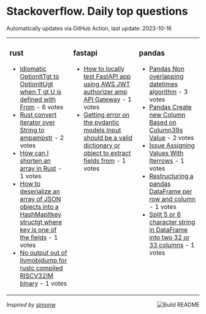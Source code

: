 # Stackoverflow. Daily top questions 

Automatically updates via GitHub Action, last update: <!-- date starts -->2023-10-16<!-- date ends -->


<table><tr><td valign="top" width="33%">

### rust
<!-- rust starts -->
* [Idiomatic OptionltTgt to OptionltUgt when T gt U is defined with From](https://stackoverflow.com/questions/77294902/idiomatic-optiont-to-optionu-when-t-u-is-defined-with-from) - 6 votes
* [Rust convert iterator over String to ampampstr](https://stackoverflow.com/questions/77299195/rust-convert-iterator-over-string-to-str) - 2 votes
* [How can I shorten an array in Rust](https://stackoverflow.com/questions/77296349/how-can-i-shorten-an-array-in-rust) - 1 votes
* [How to deserialize an array of JSON objects into a HashMapltkey structgt where key is one of the fields](https://stackoverflow.com/questions/77298880/how-to-deserialize-an-array-of-json-objects-into-a-hashmapkey-struct-where-ke) - 1 votes
* [No output out of llvmobjdump for rustc compiled RISCV32IM binary](https://stackoverflow.com/questions/77299456/no-output-out-of-llvm-objdump-for-rustc-compiled-risc-v32im-binary) - 1 votes
<!-- rust ends -->
</td><td valign="top" width="34%">


### fastapi
<!-- fastapi starts -->
* [How to locally test FastAPI app using AWS JWT authorizer amp API Gateway](https://stackoverflow.com/questions/77303939/how-to-locally-test-fastapi-app-using-aws-jwt-authorizer-api-gateway) - 1 votes
* [Getting error on the pydantic models  Input should be a valid dictionary or object to extract fields from](https://stackoverflow.com/questions/77298125/getting-error-on-the-pydantic-models-input-should-be-a-valid-dictionary-or-obj) - 1 votes
<!-- fastapi ends -->
</td><td valign="top" width="34%">


### pandas
<!-- pandas starts -->
* [Pandas Non overlapping datetimes algorithm](https://stackoverflow.com/questions/77297445/pandas-non-overlapping-datetimes-algorithm) - 3 votes
* [Pandas Create new Column Based on Column39s Value](https://stackoverflow.com/questions/77295606/pandas-create-new-column-based-on-columns-value) - 2 votes
* [Issue Assigning Values With Iterrows](https://stackoverflow.com/questions/77302816/issue-assigning-values-with-iterrows) - 1 votes
* [Restructuring a pandas DataFrame per row and column](https://stackoverflow.com/questions/77303507/re-structuring-a-pandas-dataframe-per-row-and-column) - 1 votes
* [Split 5 or 6 character string in DataFrame into two 32 or 33 columns](https://stackoverflow.com/questions/77302436/split-5-or-6-character-string-in-dataframe-into-two-3-2-or-3-3-columns) - 1 votes
<!-- pandas ends -->
</td></tr></table>

<a href="https://github.com/hp0404/hp0404/actions"><img src="https://github.com/hp0404/hp0404/workflows/Build%20README/badge.svg" align="right" alt="Build README"></a> <p>*Inspired by  [simonw](https://github.com/simonw/simonw)*</p>

